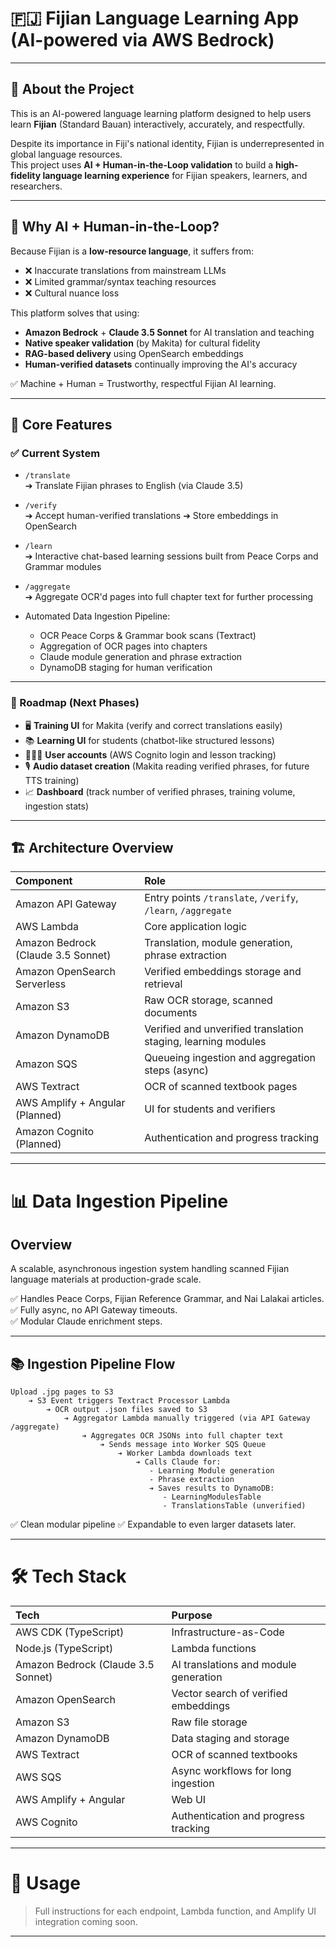 # 🇫🇯 Fijian Language Learning App (AI-powered via AWS Bedrock)

---

## 🌺 About the Project

This is an AI-powered language learning platform designed to help users learn **Fijian** (Standard Bauan) interactively, accurately, and respectfully.

Despite its importance in Fiji's national identity, Fijian is underrepresented in global language resources.  
This project uses **AI + Human-in-the-Loop validation** to build a **high-fidelity language learning experience** for Fijian speakers, learners, and researchers.

---

## 🤖 Why AI + Human-in-the-Loop?

Because Fijian is a **low-resource language**, it suffers from:
- ❌ Inaccurate translations from mainstream LLMs
- ❌ Limited grammar/syntax teaching resources
- ❌ Cultural nuance loss

This platform solves that using:
- **Amazon Bedrock** + **Claude 3.5 Sonnet** for AI translation and teaching
- **Native speaker validation** (by Makita) for cultural fidelity
- **RAG-based delivery** using OpenSearch embeddings
- **Human-verified datasets** continually improving the AI's accuracy

✅ Machine + Human = Trustworthy, respectful Fijian AI learning.

---

## 🧠 Core Features

### ✅ Current System

- `/translate`  
  ➔ Translate Fijian phrases to English (via Claude 3.5)

- `/verify`  
  ➔ Accept human-verified translations ➔ Store embeddings in OpenSearch

- `/learn`  
  ➔ Interactive chat-based learning sessions built from Peace Corps and Grammar modules

- `/aggregate`  
  ➔ Aggregate OCR'd pages into full chapter text for further processing

- Automated Data Ingestion Pipeline:
  - OCR Peace Corps & Grammar book scans (Textract)
  - Aggregation of OCR pages into chapters
  - Claude module generation and phrase extraction
  - DynamoDB staging for human verification

---

### 🧭 Roadmap (Next Phases)

- 🖥️ **Training UI** for Makita (verify and correct translations easily)
- 📚 **Learning UI** for students (chatbot-like structured lessons)
- 🧑‍🤝‍🧑 **User accounts** (AWS Cognito login and lesson tracking)
- 🎙️ **Audio dataset creation** (Makita reading verified phrases, for future TTS training)
- 📈 **Dashboard** (track number of verified phrases, training volume, ingestion stats)

---

## 🏗️ Architecture Overview

| Component | Role |
|:---|:---|
| Amazon API Gateway | Entry points `/translate`, `/verify`, `/learn`, `/aggregate` |
| AWS Lambda | Core application logic |
| Amazon Bedrock (Claude 3.5 Sonnet) | Translation, module generation, phrase extraction |
| Amazon OpenSearch Serverless | Verified embeddings storage and retrieval |
| Amazon S3 | Raw OCR storage, scanned documents |
| Amazon DynamoDB | Verified and unverified translation staging, learning modules |
| Amazon SQS | Queueing ingestion and aggregation steps (async) |
| AWS Textract | OCR of scanned textbook pages |
| AWS Amplify + Angular (Planned) | UI for students and verifiers |
| Amazon Cognito (Planned) | Authentication and progress tracking |

---

# 📊 Data Ingestion Pipeline

## Overview

A scalable, asynchronous ingestion system handling scanned Fijian language materials at production-grade scale.

✅ Handles Peace Corps, Fijian Reference Grammar, and Nai Lalakai articles.  
✅ Fully async, no API Gateway timeouts.  
✅ Modular Claude enrichment steps.

---

## 📚 Ingestion Pipeline Flow

```plaintext
Upload .jpg pages to S3
    ➔ S3 Event triggers Textract Processor Lambda
        ➔ OCR output .json files saved to S3
            ➔ Aggregator Lambda manually triggered (via API Gateway /aggregate)
                ➔ Aggregates OCR JSONs into full chapter text
                    ➔ Sends message into Worker SQS Queue
                        ➔ Worker Lambda downloads text
                            ➔ Calls Claude for:
                               - Learning Module generation
                               - Phrase extraction
                               ➔ Saves results to DynamoDB:
                                  - LearningModulesTable
                                  - TranslationsTable (unverified)
```

✅ Clean modular pipeline
✅ Expandable to even larger datasets later.

---

# 🛠️ Tech Stack

| Tech | Purpose |
|:---|:---|
| AWS CDK (TypeScript) | Infrastructure-as-Code |
| Node.js (TypeScript) | Lambda functions |
| Amazon Bedrock (Claude 3.5 Sonnet) | AI translations and module generation |
| Amazon OpenSearch | Vector search of verified embeddings |
| Amazon S3 | Raw file storage |
| Amazon DynamoDB | Data staging and storage |
| AWS Textract | OCR of scanned textbooks |
| AWS SQS | Async workflows for long ingestion |
| AWS Amplify + Angular | Web UI |
| AWS Cognito | Authentication and progress tracking |

---

# 📜 Usage

> Full instructions for each endpoint, Lambda function, and Amplify UI integration coming soon.

---
